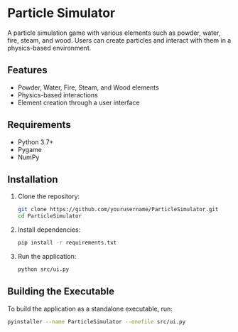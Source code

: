 # Particle Simulator

A particle simulation game with various elements such as powder, water, fire, steam, and wood. Users can create particles and interact with them in a physics-based environment.                 

## Features                       
              
- Powder, Water, Fire, Steam, and Wood elements
- Physics-based interactions           
- Element creation through a user interface

## Requirements

- Python 3.7+
- Pygame
- NumPy

## Installation

1. Clone the repository:
    ```bash
    git clone https://github.com/yourusername/ParticleSimulator.git
    cd ParticleSimulator
    ```

2. Install dependencies:
    ```bash
    pip install -r requirements.txt
    ```

3. Run the application:
    ```bash
    python src/ui.py
    ```

## Building the Executable

To build the application as a standalone executable, run:
```bash
pyinstaller --name ParticleSimulator --onefile src/ui.py
